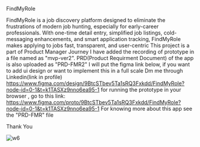 FindMyRole

FindMyRole is a job discovery platform designed to eliminate the frustrations of modern job hunting, especially for early-career professionals.
With one-time detail entry, simplified job listings, cold-messaging enhancements, and smart application tracking, FindMyRole makes applying to jobs fast, transparent, and user-centric
This project is a part of Product Manager Journey
I have added the recording of prototype in a file named as "mvp-ver2". PRD(Product Requirment Document) of the app is also uploaded as "PRD-FMR2"
I will put the figma link below, if you want to add ui design or want to implement this in a full scale Dm me through Linkedin(link in profile)
https://www.figma.com/design/9BtcSTbev5Ta1sRQ3Fxkdd/FindMyRole?node-id=0-1&t=k1TASXz9nno6ea95-1
for running the prototype in your browser , go to this link: https://www.figma.com/proto/9BtcSTbev5Ta1sRQ3Fxkdd/FindMyRole?node-id=0-1&t=k1TASXz9nno6ea95-1
For knowing more about this app see the "PRD-FMR" file

Thank You


![w6](https://github.com/user-attachments/assets/9e6bb8b3-15ca-46ee-a2b3-9a2f7392c6d3)
